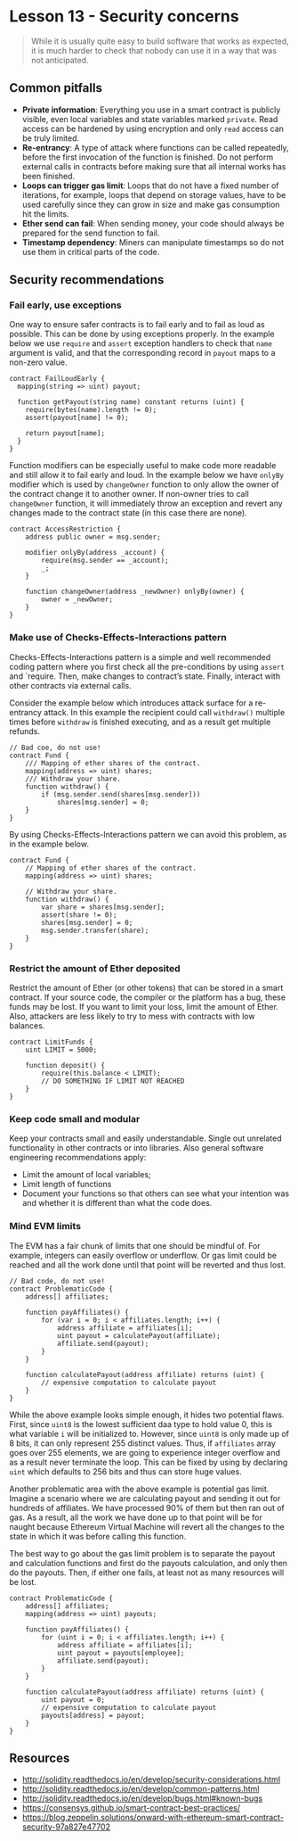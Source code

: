 # Lesson 13 - Security concerns

> While it is usually quite easy to build software that works as expected, it is much harder to check that nobody can use it in a way that was not anticipated.

## Common pitfalls

- **Private information**: Everything you use in a smart contract is publicly visible, even local variables and state variables marked `private`. Read access can be hardened by using encryption and only `read` access can be truly limited.
- **Re-entrancy**: A type of attack where functions can be called repeatedly, before the first invocation of the function is finished. Do not perform external calls in contracts before making sure that all internal works has been finished.
- **Loops can trigger gas limit**: Loops that do not have a fixed number of iterations, for example, loops that depend on storage values, have to be used carefully since they can grow in size and make gas consumption hit the limits.
- **Ether send can fail**: When sending money, your code should always be prepared for the send function to fail.
- **Timestamp dependency**: Miners can manipulate timestamps so do not use them in critical parts of the code.

## Security recommendations

### Fail early, use exceptions

One way to ensure safer contracts is to fail early and to fail as loud as possible. This can be done by using exceptions properly. In the example below we use `require` and `assert` exception handlers to check that `name` argument is valid, and that the corresponding record in `payout` maps to a non-zero value.

```
contract FailLoudEarly {
  mapping(string => uint) payout;
  
  function getPayout(string name) constant returns (uint) {
    require(bytes(name).length != 0);    
    assert(payout[name] != 0);
    
    return payout[name];
  }
}
```

Function modifiers can be especially useful to make code more readable and still allow it to fail early and loud. In the example below we have `onlyBy` modifier which is used by `changeOwner` function to only allow the owner of the contract change it to another owner. If non-owner tries to call `changeOwner` function, it will immediately throw an exception and revert any changes made to the contract state (in this case there are none).

```
contract AccessRestriction {
    address public owner = msg.sender;

    modifier onlyBy(address _account) {
        require(msg.sender == _account);
        _;
    }

    function changeOwner(address _newOwner) onlyBy(owner) {
        owner = _newOwner;
    }
}
```

### Make use of Checks-Effects-Interactions pattern

Checks-Effects-Interactions pattern is a simple and well recommended coding pattern where you first check all the pre-conditions by using `assert` and `require. Then, make changes to contract’s state. Finally, interact with other contracts via external calls.

Consider the example below which introduces attack surface for a re-entrancy attack. In this example the recipient could call `withdraw()` multiple times before `withdraw` is finished executing, and as a result get multiple refunds.

```
// Bad coe, do not use!
contract Fund {
    /// Mapping of ether shares of the contract.
    mapping(address => uint) shares;
    /// Withdraw your share.
    function withdraw() {
        if (msg.sender.send(shares[msg.sender]))
            shares[msg.sender] = 0;
    }
}
```

By using Checks-Effects-Interactions pattern we can avoid this problem, as in the example below.

```
contract Fund {
    // Mapping of ether shares of the contract.
    mapping(address => uint) shares;

    // Withdraw your share.
    function withdraw() {
        var share = shares[msg.sender];
        assert(share != 0);
        shares[msg.sender] = 0;
        msg.sender.transfer(share);
    }
}
```

### Restrict the amount of Ether deposited

Restrict the amount of Ether (or other tokens) that can be stored in a smart contract. If your source code, the compiler or the platform has a bug, these funds may be lost. If you want to limit your loss, limit the amount of Ether. Also, attackers are less likely to try to mess with contracts with low balances.

```
contract LimitFunds {
	uint LIMIT = 5000;

	function deposit() {
		require(this.balance < LIMIT);
		// DO SOMETHING IF LIMIT NOT REACHED
	}
}
```

### Keep code small and modular

Keep your contracts small and easily understandable. Single out unrelated functionality in other contracts or into libraries. Also general software engineering recommendations apply:

- Limit the amount of local variables;
- Limit length of functions
- Document your functions so that others can see what your intention was and whether it is different than what the code does.

### Mind EVM limits

The EVM has a fair chunk of limits that one should be mindful of. For example, integers can easily overflow or underflow. Or gas limit could be reached and all the work done until that point will be reverted and thus lost.

```
// Bad code, do not use!
contract ProblematicCode {
	address[] affiliates;

	function payAffiliates() {
		for (var i = 0; i < affiliates.length; i++) {
			address affiliate = affiliates[i];
			uint payout = calculatePayout(affiliate);
			affiliate.send(payout);
		}
	}

	function calculatePayout(address affiliate) returns (uint) {
		// expensive computation to calculate payout
	}
}
```

While the above example looks simple enough, it hides two potential flaws. First, since `uint8` is the lowest sufficient daa type to hold value 0, this is what variable `i` will be initialized to. However, since `uint8` is only made up of 8 bits, it can only represent 255 distinct values. Thus, if `affiliates` array goes over 255 elements, we are going to experience integer overflow and as a result never terminate the loop. This can be fixed by using by declaring `uint` which defaults to 256 bits and thus can store huge values.

Another problematic area with the above example is potential gas limit. Imagine a scenario where we are calculating payout and sending it out for hundreds of affiliates. We have processed 90% of them but then ran out of gas. As a result, all the work we have done up to that point will be for naught because Ethereum Virtual Machine will revert all the changes to the state in which it was before calling this function.

The best way to go about the gas limit problem is to separate the payout and calculation functions and first do the payouts calculation, and only then do the payouts. Then, if either one fails, at least not as many resources will be lost.

```
contract ProblematicCode {
	address[] affiliates;
	mapping(address => uint) payouts;

	function payAffiliates() {
		for (uint i = 0; i < affiliates.length; i++) {
			address affiliate = affiliates[i];
			uint payout = payouts[employee];
			affiliate.send(payout);
		}
	}

	function calculatePayout(address affiliate) returns (uint) {
		uint payout = 0;
		// expensive computation to calculate payout
		payouts[address] = payout;
	}
}
```

## Resources

- http://solidity.readthedocs.io/en/develop/security-considerations.html
- http://solidity.readthedocs.io/en/develop/common-patterns.html
- http://solidity.readthedocs.io/en/develop/bugs.html#known-bugs
- https://consensys.github.io/smart-contract-best-practices/
- https://blog.zeppelin.solutions/onward-with-ethereum-smart-contract-security-97a827e47702